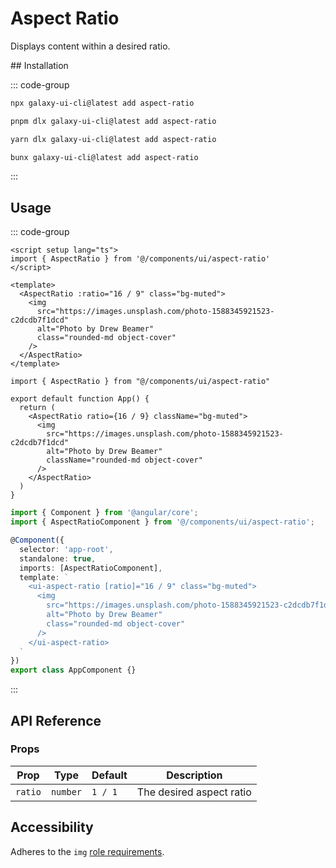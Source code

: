 # Aspect Ratio

Displays content within a desired ratio.


<ComponentPreview name="AspectRatioDemo">
  <template #preview>
    <DemoContainer>
      <AspectRatioDemo />
    </DemoContainer>
  </template>
  <template #code>

::: code-group
```vue [Vue]
<template><div>Demo</div></template>
```

```tsx [React]
export default function App() { return <div>Demo</div> }
```

```typescript [Angular]
@Component({ template: `<div>Demo</div>` })
export class DemoComponent {}
```
:::

  </template>
</ComponentPreview>
## Installation

::: code-group

```bash [npm]
npx galaxy-ui-cli@latest add aspect-ratio
```

```bash [pnpm]
pnpm dlx galaxy-ui-cli@latest add aspect-ratio
```

```bash [yarn]
yarn dlx galaxy-ui-cli@latest add aspect-ratio
```

```bash [bun]
bunx galaxy-ui-cli@latest add aspect-ratio
```

:::

## Usage

::: code-group

```vue [Vue]
<script setup lang="ts">
import { AspectRatio } from '@/components/ui/aspect-ratio'
</script>

<template>
  <AspectRatio :ratio="16 / 9" class="bg-muted">
    <img
      src="https://images.unsplash.com/photo-1588345921523-c2dcdb7f1dcd"
      alt="Photo by Drew Beamer"
      class="rounded-md object-cover"
    />
  </AspectRatio>
</template>
```

```tsx [React]
import { AspectRatio } from "@/components/ui/aspect-ratio"

export default function App() {
  return (
    <AspectRatio ratio={16 / 9} className="bg-muted">
      <img
        src="https://images.unsplash.com/photo-1588345921523-c2dcdb7f1dcd"
        alt="Photo by Drew Beamer"
        className="rounded-md object-cover"
      />
    </AspectRatio>
  )
}
```

```typescript [Angular]
import { Component } from '@angular/core';
import { AspectRatioComponent } from '@/components/ui/aspect-ratio';

@Component({
  selector: 'app-root',
  standalone: true,
  imports: [AspectRatioComponent],
  template: `
    <ui-aspect-ratio [ratio]="16 / 9" class="bg-muted">
      <img
        src="https://images.unsplash.com/photo-1588345921523-c2dcdb7f1dcd"
        alt="Photo by Drew Beamer"
        class="rounded-md object-cover"
      />
    </ui-aspect-ratio>
  `
})
export class AppComponent {}
```

:::

## API Reference

### Props

| Prop | Type | Default | Description |
|------|------|---------|-------------|
| `ratio` | `number` | `1 / 1` | The desired aspect ratio |

## Accessibility

Adheres to the `img` [role requirements](https://www.w3.org/WAI/ARIA/apg/patterns/img/).
